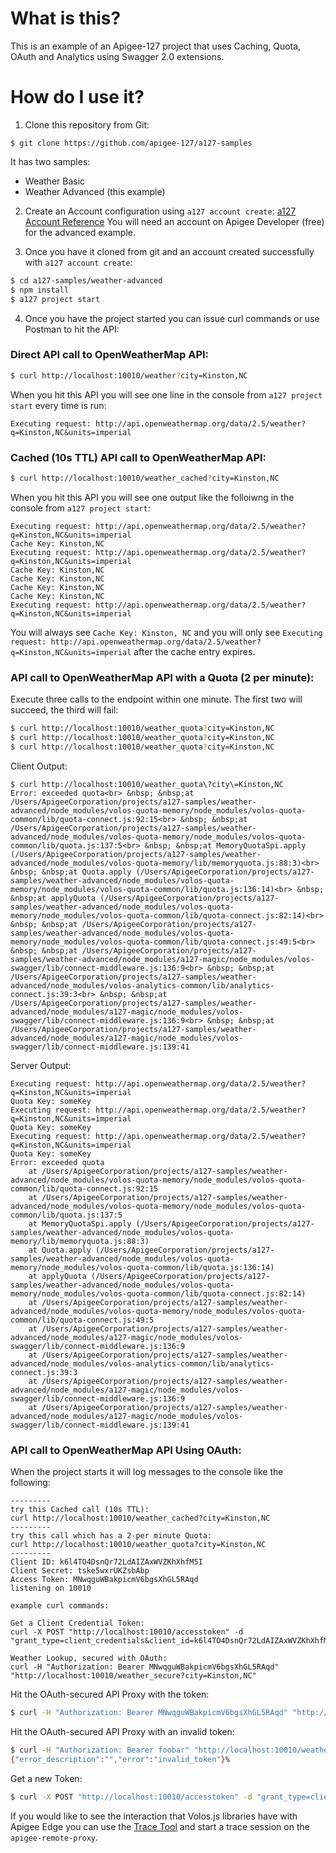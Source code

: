# What is this?

This is an example of an Apigee-127 project that uses Caching, Quota, OAuth and Analytics using Swagger 2.0 extensions.

# How do I use it?
1) Clone this repository from Git: 

`$ git clone https://github.com/apigee-127/a127-samples`

It has two samples:
- Weather Basic
- Weather Advanced (this example)

2) Create an Account configuration using `a127 account create`: [a127 Account Reference](https://github.com/apigee-127/a127-documentation/wiki/Apigee-127-command-line-reference#a127-account)
You will need an account on Apigee Developer (free) for the advanced example.

3) Once you have it cloned from git and an account created successfully with `a127 account create`:

```bash
$ cd a127-samples/weather-advanced
$ npm install
$ a127 project start
```

4) Once you have the project started you can issue curl commands or use Postman to hit the API:

### Direct API call to OpenWeatherMap API:
```bash
$ curl http://localhost:10010/weather?city=Kinston,NC
```
When you hit this API you will see one line in the console from `a127 project start` every time is run:

    Executing request: http://api.openweathermap.org/data/2.5/weather?q=Kinston,NC&units=imperial

### Cached (10s TTL) API call to OpenWeatherMap API:
```bash
$ curl http://localhost:10010/weather_cached?city=Kinston,NC
```
When you hit this API you will see one output like the folloiwng in the console from `a127 project start`:

    Executing request: http://api.openweathermap.org/data/2.5/weather?q=Kinston,NC&units=imperial
    Cache Key: Kinston,NC
    Executing request: http://api.openweathermap.org/data/2.5/weather?q=Kinston,NC&units=imperial
    Cache Key: Kinston,NC
    Cache Key: Kinston,NC
    Cache Key: Kinston,NC
    Cache Key: Kinston,NC
    Executing request: http://api.openweathermap.org/data/2.5/weather?q=Kinston,NC&units=imperial

You will always see `Cache Key: Kinston, NC` and you will only see `Executing request: http://api.openweathermap.org/data/2.5/weather?q=Kinston,NC&units=imperial` after the cache entry expires.

### API call to OpenWeatherMap API with a Quota (2 per minute):

Execute three calls to the endpoint within one minute.  The first two will succeed, the third will fail:

```bash
$ curl http://localhost:10010/weather_quota?city=Kinston,NC
$ curl http://localhost:10010/weather_quota?city=Kinston,NC
$ curl http://localhost:10010/weather_quota?city=Kinston,NC
```

Client Output: 

    $ curl http://localhost:10010/weather_quota\?city\=Kinston,NC
    Error: exceeded quota<br> &nbsp; &nbsp;at /Users/ApigeeCorporation/projects/a127-samples/weather-advanced/node_modules/volos-quota-memory/node_modules/volos-quota-common/lib/quota-connect.js:92:15<br> &nbsp; &nbsp;at /Users/ApigeeCorporation/projects/a127-samples/weather-advanced/node_modules/volos-quota-memory/node_modules/volos-quota-common/lib/quota.js:137:5<br> &nbsp; &nbsp;at MemoryQuotaSpi.apply (/Users/ApigeeCorporation/projects/a127-samples/weather-advanced/node_modules/volos-quota-memory/lib/memoryquota.js:88:3)<br> &nbsp; &nbsp;at Quota.apply (/Users/ApigeeCorporation/projects/a127-samples/weather-advanced/node_modules/volos-quota-memory/node_modules/volos-quota-common/lib/quota.js:136:14)<br> &nbsp; &nbsp;at applyQuota (/Users/ApigeeCorporation/projects/a127-samples/weather-advanced/node_modules/volos-quota-memory/node_modules/volos-quota-common/lib/quota-connect.js:82:14)<br> &nbsp; &nbsp;at /Users/ApigeeCorporation/projects/a127-samples/weather-advanced/node_modules/volos-quota-memory/node_modules/volos-quota-common/lib/quota-connect.js:49:5<br> &nbsp; &nbsp;at /Users/ApigeeCorporation/projects/a127-samples/weather-advanced/node_modules/a127-magic/node_modules/volos-swagger/lib/connect-middleware.js:136:9<br> &nbsp; &nbsp;at /Users/ApigeeCorporation/projects/a127-samples/weather-advanced/node_modules/volos-analytics-common/lib/analytics-connect.js:39:3<br> &nbsp; &nbsp;at /Users/ApigeeCorporation/projects/a127-samples/weather-advanced/node_modules/a127-magic/node_modules/volos-swagger/lib/connect-middleware.js:136:9<br> &nbsp; &nbsp;at /Users/ApigeeCorporation/projects/a127-samples/weather-advanced/node_modules/a127-magic/node_modules/volos-swagger/lib/connect-middleware.js:139:41

Server Output: 

    Executing request: http://api.openweathermap.org/data/2.5/weather?q=Kinston,NC&units=imperial
    Quota Key: someKey
    Executing request: http://api.openweathermap.org/data/2.5/weather?q=Kinston,NC&units=imperial
    Quota Key: someKey
    Executing request: http://api.openweathermap.org/data/2.5/weather?q=Kinston,NC&units=imperial
    Quota Key: someKey
    Error: exceeded quota
        at /Users/ApigeeCorporation/projects/a127-samples/weather-advanced/node_modules/volos-quota-memory/node_modules/volos-quota-common/lib/quota-connect.js:92:15
        at /Users/ApigeeCorporation/projects/a127-samples/weather-advanced/node_modules/volos-quota-memory/node_modules/volos-quota-common/lib/quota.js:137:5
        at MemoryQuotaSpi.apply (/Users/ApigeeCorporation/projects/a127-samples/weather-advanced/node_modules/volos-quota-memory/lib/memoryquota.js:88:3)
        at Quota.apply (/Users/ApigeeCorporation/projects/a127-samples/weather-advanced/node_modules/volos-quota-memory/node_modules/volos-quota-common/lib/quota.js:136:14)
        at applyQuota (/Users/ApigeeCorporation/projects/a127-samples/weather-advanced/node_modules/volos-quota-memory/node_modules/volos-quota-common/lib/quota-connect.js:82:14)
        at /Users/ApigeeCorporation/projects/a127-samples/weather-advanced/node_modules/volos-quota-memory/node_modules/volos-quota-common/lib/quota-connect.js:49:5
        at /Users/ApigeeCorporation/projects/a127-samples/weather-advanced/node_modules/a127-magic/node_modules/volos-swagger/lib/connect-middleware.js:136:9
        at /Users/ApigeeCorporation/projects/a127-samples/weather-advanced/node_modules/volos-analytics-common/lib/analytics-connect.js:39:3
        at /Users/ApigeeCorporation/projects/a127-samples/weather-advanced/node_modules/a127-magic/node_modules/volos-swagger/lib/connect-middleware.js:136:9
        at /Users/ApigeeCorporation/projects/a127-samples/weather-advanced/node_modules/a127-magic/node_modules/volos-swagger/lib/connect-middleware.js:139:41

### API call to OpenWeatherMap API Using OAuth:

When the project starts it will log messages to the console like the following:

```
---------
try this Cached call (10s TTL):
curl http://localhost:10010/weather_cached?city=Kinston,NC
---------
try this call which has a 2-per minute Quota:
curl http://localhost:10010/weather_quota?city=Kinston,NC
---------
Client ID: k6l4TO4DsnQr72LdAIZAxWVZKhXhfM5I
Client Secret: tske5wxrUKZsbAbp
Access Token: MNwqguWBakpicmV6bgsXhGL5RAqd
listening on 10010

example curl commands:

Get a Client Credential Token:
curl -X POST "http://localhost:10010/accesstoken" -d "grant_type=client_credentials&client_id=k6l4TO4DsnQr72LdAIZAxWVZKhXhfM5I&client_secret=tske5wxrUKZsbAbp"

Weather Lookup, secured with OAuth:
curl -H "Authorization: Bearer MNwqguWBakpicmV6bgsXhGL5RAqd" "http://localhost:10010/weather_secure?city=Kinston,NC"
```

Hit the OAuth-secured API Proxy with the token:

```bash
$ curl -H "Authorization: Bearer MNwqguWBakpicmV6bgsXhGL5RAqd" "http://localhost:10010/weather_secure?city=Kinston,NC"
```
Hit the OAuth-secured API Proxy with an invalid token:

```bash
$ curl -H "Authorization: Bearer foobar" "http://localhost:10010/weather_secure?city=Kinston,NC"
{"error_description":"","error":"invalid_token"}%
```

Get a new Token:

```bash
$ curl -X POST "http://localhost:10010/accesstoken" -d "grant_type=client_credentials&client_id=k6l4TO4DsnQr72LdAIZAxWVZKhXhfM5I&client_secret=tske5wxrUKZsbAbp"
```

If you would like to see the interaction that Volos.js libraries have with Apigee Edge you can use the [Trace Tool](http://apigee.com/docs/gateway-services/content/using-trace-tool-0) and start a trace session on the `apigee-remote-proxy`.
